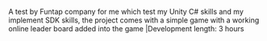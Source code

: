 A test by Funtap company for me which test my Unity C# skills and my implement SDK skills, the project comes with a simple game with a working online leader board added into the game |Development length: 3 hours
